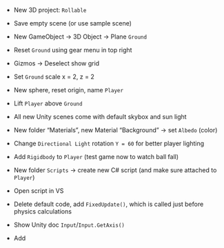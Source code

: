 - New 3D project: `Rollable`
- Save empty scene (or use sample scene)
- New GameObject -> 3D Object -> Plane `Ground`
- Reset `Ground` using gear menu in top right
- Gizmos -> Deselect show grid
- Set `Ground` scale x = 2, z = 2
-	New sphere, reset origin, name `Player`
-	Lift `Player` above `Ground`
-	All new Unity scenes come with default skybox and sun light
-	New folder “Materials”, new Material “Background” -> set `Albedo` (color)
-	Change `Directional Light` rotation `Y = 60` for better player lighting

-	Add `Rigidbody` to `Player` (test game now to watch ball fall)
- New folder `Scripts` -> create new C# script (and make sure attached to `Player`)
-	Open script in VS
-	Delete default code, add `FixedUpdate()`, which is called just before physics calculations
-	Show Unity doc `Input`/`Input.GetAxis()`
-	Add 
